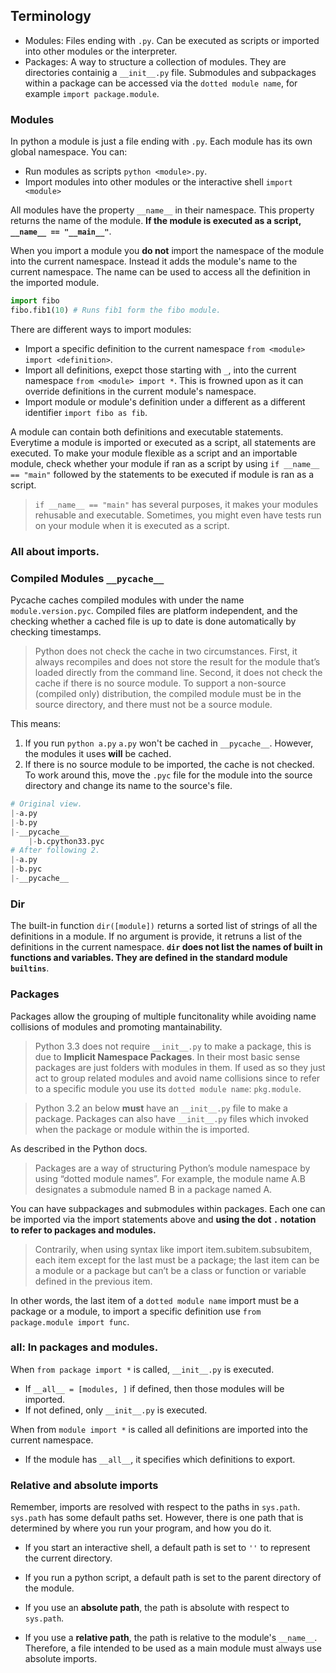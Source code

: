 ## Terminology
- Modules: Files ending with `.py`. Can be executed as scripts or imported into other modules or the interpreter.
- Packages: A way to structure a collection of modules. They are directories containig a `__init__.py` file. 
    Submodules and subpackages within a package can be accessed via the `dotted module name`, for example `import package.module`.

### Modules
In python a module is just a file ending with `.py`. Each module has its own global namespace. You can:
- Run modules as scripts `python <module>.py`.
- Import modules into other modules or the interactive shell `import <module>`

All modules have the property `__name__` in their namespace. This property returns the name of the module.
**If the module is executed as a script, `__name__ == "__main__"`**. 

When you import a module you **do not** import the namespace of the module into the current namespace. Instead
it adds the module's name to the current namespace. The name can be used to access all the definition in the 
imported module.
```python
import fibo
fibo.fib1(10) # Runs fib1 form the fibo module.
```

There are different ways to import modules:
- Import a specific definition to the current namespace `from <module> import <definition>`.
- Import all definitions, exepct those starting with `_`, into the current namespace `from <module> import *`. 
    This is frowned upon as it can override definitions in the current module's namespace.
- Import module or module's definition under a different as a different identifier `import fibo as fib`.

A module can contain both definitions and executable statements. Everytime a module is imported or executed as a script,
all statements are executed. To make your module flexible as a script and an importable module, check whether your module 
if ran as a script by using `if __name__ == "main"` followed by the statements to be executed if module is ran as a script.

> `if __name__ == "main"` has several purposes, it makes your modules rehusable and executable. Sometimes, you might
> even have tests run on your module when it is executed as a script.

### All about imports.

### Compiled Modules `__pycache__`
Pycache caches compiled modules with under the name `module.version.pyc`. Compiled files are platform independent, 
and the checking whether a cached file is up to date is done automatically by checking timestamps. 

> Python does not check the cache in two circumstances. First, it always recompiles and does not store the result
> for the module that’s loaded directly from the command line. Second, it does not check the cache if there is no 
> source module. To support a non-source (compiled only) distribution, the compiled module must be in the source 
> directory, and there must not be a source module.

This means:
1. If you run `python a.py` `a.py` won't be cached in `__pycache__`. However, the modules it uses
**will** be cached.
2. If there is no source module to be imported, the cache is not checked. To work around this, move the `.pyc` file
for the module into the source directory and change its name to the source's file.
```python
# Original view.
|-a.py
|-b.py
|-__pycache__
    |-b.cpython33.pyc
# After following 2.
|-a.py
|-b.pyc
|-__pycache__
```

### Dir
The built-in function `dir([module])` returns a sorted list of strings of all the definitions in a module. If no
argument is provide, it retruns a list of the definitions in the current namespace. 
**`dir` does not list the names of built in functions and variables. They are defined in the standard module `builtins`**.

### Packages
Packages allow the grouping of multiple funcitonality while avoiding name collisions of modules and promoting mantainability.

> Python 3.3 does not require `__init__.py` to make a package, this is due to **Implicit Namespace Packages**.
In their most basic sense packages are just folders with modules in them. If used as so they just act to group related modules
and avoid name collisions since to refer to a specific module you use its `dotted module name`: `pkg.module`.

> Python 3.2 an below **must** have an `__init__.py` file to make a package.
Packages can also have `__init__.py` files which invoked when the package or module within the is imported.

As described in the Python docs.
> Packages are a way of structuring Python’s module namespace by using “dotted module names”.
> For example, the module name A.B designates a submodule named B in a package named A. 

You can have subpackages and submodules within packages. Each one can be imported via the import statements above and 
**using the dot `.` notation to refer to packages and modules.**

> Contrarily, when using syntax like import item.subitem.subsubitem, each item except for the last must be a package;
> the last item can be a module or a package but can’t be a class or function or variable defined in the previous item.

In other words, the last item of a `dotted module name` import must be a package or a module, to import a specific definition 
use `from package.module import func`.

### __all__: In packages and modules.
When `from package import *` is called, `__init__.py` is executed.
- If `__all__ = [modules, ]` if defined, then those modules will be imported.
- If not defined, only `__init__.py` is executed.

When from `module import *` is called all definitions are imported into the current namespace.
- If the module has `__all__`, it specifies which definitions to export.

### Relative and absolute imports
Remember, imports are resolved with respect to the paths in `sys.path`. `sys.path` has some default paths set. However,
there is one path that is determined by where you run your program, and how you do it. 
- If you start an interactive shell, a default path is set to `''` to represent the current directory.
- If you run a python script, a default path is set to the parent directory of the module.

- If you use an **absolute path**, the path is absolute with respect to `sys.path`.
- If you use a **relative path**, the path is relative to the module's `__name__`. Therefore, a file intended to be 
    used as a main module must always use absolute imports. 
